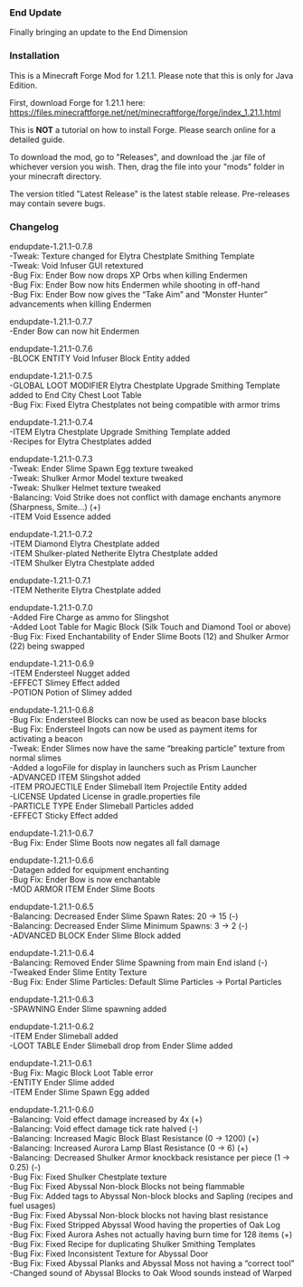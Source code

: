 ### End Update 

Finally bringing an update to the End Dimension

### Installation

This is a Minecraft Forge Mod for 1.21.1. Please note that this is only for Java Edition.

First, download Forge for 1.21.1 here: https://files.minecraftforge.net/net/minecraftforge/forge/index_1.21.1.html

This is **NOT** a tutorial on how to install Forge. Please search online for a detailed guide.

To download the mod, go to "Releases", and download the .jar file of whichever version you wish. Then, drag the file into your "mods" folder in your minecraft directory.

The version titled "Latest Release" is the latest stable release. Pre-releases may contain severe bugs.

### Changelog

endupdate-1.21.1-0.7.8 <br/>
-Tweak: Texture changed for Elytra Chestplate Smithing Template <br/>
-Tweak: Void Infuser GUI retextured <br/>
-Bug Fix: Ender Bow now drops XP Orbs when killing Endermen <br/>
-Bug Fix: Ender Bow now hits Endermen while shooting in off-hand <br/>
-Bug Fix: Ender Bow now gives the “Take Aim” and “Monster Hunter” advancements when killing Endermen <br/>

endupdate-1.21.1-0.7.7  <br/>
-Ender Bow can now hit Endermen

endupdate-1.21.1-0.7.6  <br/>
-BLOCK ENTITY Void Infuser Block Entity added <br/>

endupdate-1.21.1-0.7.5  <br/>
-GLOBAL LOOT MODIFIER Elytra Chestplate Upgrade Smithing Template added to End City Chest Loot Table <br/>
-Bug Fix: Fixed Elytra Chestplates not being compatible with armor trims <br/>

endupdate-1.21.1-0.7.4  <br/>
-ITEM Elytra Chestplate Upgrade Smithing Template added  <br/>
-Recipes for Elytra Chestplates added  <br/>

endupdate-1.21.1-0.7.3 <br/>
-Tweak: Ender Slime Spawn Egg texture tweaked <br/>
-Tweak: Shulker Armor Model texture tweaked <br/>
-Tweak: Shulker Helmet texture tweaked <br/>
-Balancing: Void Strike does not conflict with damage enchants anymore (Sharpness, Smite…) (+) <br/>
-ITEM Void Essence added <br/>

endupdate-1.21.1-0.7.2 <br/>
-ITEM Diamond Elytra Chestplate added <br/>
-ITEM Shulker-plated Netherite Elytra Chestplate added <br/>
-ITEM Shulker Elytra Chestplate added <br/>

endupdate-1.21.1-0.7.1 <br/>
-ITEM Netherite Elytra Chestplate added

endupdate-1.21.1-0.7.0 <br/>
-Added Fire Charge as ammo for Slingshot <br/>
-Added Loot Table for Magic Block (Silk Touch and Diamond Tool or above) <br/>
-Bug Fix: Fixed Enchantability of Ender Slime Boots (12) and Shulker Armor (22) being swapped <br/>

endupdate-1.21.1-0.6.9 <br/>
-ITEM Endersteel Nugget added <br/>
-EFFECT Slimey Effect added <br/>
-POTION Potion of Slimey added <br/>

endupdate-1.21.1-0.6.8 <br/>
-Bug Fix: Endersteel Blocks can now be used as beacon base blocks<br/>
-Bug Fix: Endersteel Ingots can now be used as payment items for activating a beacon<br/>
-Tweak: Ender Slimes now have the same “breaking particle” texture from normal slimes <br/>
-Added a logoFile for display in launchers such as Prism Launcher <br/>
-ADVANCED ITEM Slingshot added <br/>
-ITEM PROJECTILE Ender Slimeball Item Projectile Entity added <br/>
-LICENSE Updated License in gradle.properties file <br/>
-PARTICLE TYPE Ender Slimeball Particles added <br/>
-EFFECT Sticky Effect added <br/>

endupdate-1.21.1-0.6.7 <br/>
-Bug Fix: Ender Slime Boots now negates all fall damage <br/>

endupdate-1.21.1-0.6.6 <br/>
-Datagen added for equipment enchanting <br/>
-Bug Fix: Ender Bow is now enchantable <br/>
-MOD ARMOR ITEM Ender Slime Boots <br/>

endupdate-1.21.1-0.6.5 <br/>
-Balancing: Decreased Ender Slime Spawn Rates: 20 -> 15 (-) <br/>
-Balancing: Decreased Ender Slime Minimum Spawns: 3 -> 2 (-) <br/>
-ADVANCED BLOCK Ender Slime Block added <br/>

endupdate-1.21.1-0.6.4 <br/>
-Balancing: Removed Ender Slime Spawning from main End island (-) <br/>
-Tweaked Ender Slime Entity Texture <br/>
-Bug Fix: Ender Slime Particles: Default Slime Particles -> Portal Particles <br/>

endupdate-1.21.1-0.6.3 <br/>
-SPAWNING Ender Slime spawning added <br/>

endupdate-1.21.1-0.6.2 <br/>
-ITEM Ender Slimeball added <br/>
-LOOT TABLE Ender Slimeball drop from Ender Slime added <br/>


endupdate-1.21.1-0.6.1 <br/>
-Bug Fix: Magic Block Loot Table error <br/>
-ENTITY Ender Slime added <br/>
-ITEM Ender Slime Spawn Egg added <br/>

endupdate-1.21.1-0.6.0 <br/>
-Balancing: Void effect damage increased by 4x (+) <br/>
-Balancing: Void effect damage tick rate halved (-) <br/>
-Balancing: Increased Magic Block Blast Resistance (0 -> 1200) (+) <br/>
-Balancing: Increased Aurora Lamp Blast Resistance (0 -> 6) (+) <br/>
-Balancing: Decreased Shulker Armor knockback resistance per piece (1 -> 0.25) (-) <br/>
-Bug Fix: Fixed Shulker Chestplate texture <br/>
-Bug Fix: Fixed Abyssal Non-block Blocks not being flammable <br/>
-Bug Fix: Added tags to Abyssal Non-block blocks and Sapling (recipes and fuel usages) <br/>
-Bug Fix: Fixed Abyssal Non-block blocks not having blast resistance <br/>
-Bug Fix: Fixed Stripped Abyssal Wood having the properties of Oak Log <br/>
-Bug Fix: Fixed Aurora Ashes not actually having burn time for 128 items (+) <br/>
-Bug Fix: Fixed Recipe for duplicating Shulker Smithing Templates <br/>
-Bug Fix: Fixed Inconsistent Texture for Abyssal Door <br/>
-Bug Fix: Fixed Abyssal Planks and Abyssal Moss not having a “correct tool” <br/>
-Changed sound of Abyssal Blocks to Oak Wood sounds instead of Warped <br/>
